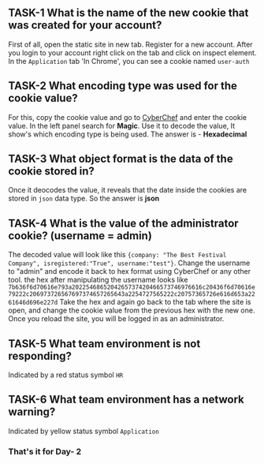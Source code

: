 ## TASK-1 What is the name of the new cookie that was created for your account?

First of all, open the static site in new tab. Register for a new account. After you login to your account right click on the tab and click on inspect element. In the
```Application``` tab 'In Chrome', you can see a cookie named ```user-auth```

## TASK-2 What encoding type was used for the cookie value?

For this, copy the cookie value and go to [CyberChef](https://gchq.github.io/CyberChef/) and enter the cookie value. In the left panel search for <b>Magic</b>.
Use it to decode the value, It show's which encoding type is being used. The answer is - <b>Hexadecimal</b>

## TASK-3 What object format is the data of the cookie stored in?

Once it deocodes the value, it reveals that the date inside the cookies are stored in ```json``` data type. So the answer is <b>json</b>

## TASK-4 What is the value of the administrator cookie? (username = admin)

The decoded value will look like this ```{company: "The Best Festival Company", isregistered:"True", username:"test"}```. Change the username to "admin" and encode it
back to hex format using CyberChef or any other tool. the hex after manipulating the username looks like
```7b636f6d70616e793a2022546865204265737420466573746976616c20436f6d70616e79222c206973726567697374657265643a2254727565222c20757365726e616d653a2261646d696e227d```
Take the hex and again go back to the tab where the site is open, and change the cookie value from the previous hex with the new one. Once you reload the site, you will
be logged in as an administrator.

## TASK-5 What team environment is not responding?

Indicated by a red status symbol ``HR``

## TASK-6 What team environment has a network warning?

Indicated by yellow status symbol ``Application``

<h3><b>That's it for Day- 2</b></h3>
